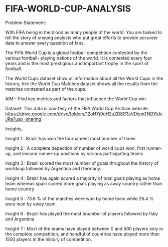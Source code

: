 # FIFA-WORLD-CUP-ANALYSIS

Problem Statement:

With FIFA being in the blood as many people of the world. You are tasked to tell the story of unsung analysts who put great efforts to provide accurate data to answer every question of fans.

The FIFA World Cup is a global football competition contested by the various football- playing nations of the world. It is contested every four years and is the most prestigious and important trophy in the sport of football.

The World Cups dataset show all information about all the World Cups in the history, hile the World Cup Matches dataset shows all the results from the matches contested
as part of the cups. 

AIM - Find key metrics and factors that influence the World Cup win.

Dataset:
This data is courtesy of the FIFA World Cup Archive website.
https://drive.google.com/drive/folders/12oHYj0qH2uZD8I13cVDiymTNDYldeJRa?usp=sharing


 Insights,

 Insight 1 : Brazil has won the tournament most number of times

 Insight 2 : A complete depection of number of world cups won, first runner-up, and second runner-up positions by various participating teams

 Insight 3 : Brazil scored the most number of goals thrughout the history of worldcup followed by Argentina and Germany.

 Insight 4 : Brazil has again scored a majority of total goals playing as home team whereas spain scored more goals playing as away country rather than home country

 Insight 5 : 73.6 % of the matches were won by home team while 26.4 % were won by away team. 

 Insight 6 : Brazil has played the most bnumber of players followed by Italy and Argentina

 Insight 7 : Most of the teams have played between 0  and 500 players only in the complete competition, and handful of countries have played more than 1500 players in the history of competition.
